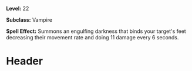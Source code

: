 <!-- TITLE: Spell: Engulfing Darkness -->
<!-- SUBTITLE:  -->

**Level:** 22

**Subclass:** Vampire

**Spell Effect:** Summons an engulfing darkness that binds your target's feet decreasing their movement rate and doing 11 damage every 6 seconds.

# Header